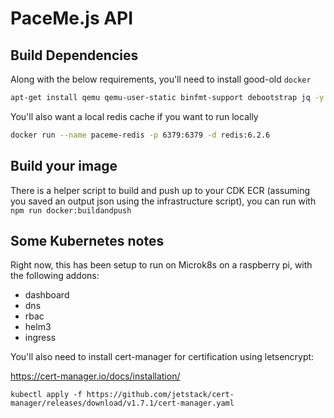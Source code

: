 # PaceMe.js API

## Build Dependencies

Along with the below requirements, you'll need to install good-old `docker`

```bash
apt-get install qemu qemu-user-static binfmt-support debootstrap jq -y
```

You'll also want a local redis cache if you want to run locally

```bash
docker run --name paceme-redis -p 6379:6379 -d redis:6.2.6
```

## Build your image

There is a helper script to build and push up to your CDK ECR (assuming you saved an output json using the infrastructure script), you can run with `npm run docker:buildandpush`

## Some Kubernetes notes

Right now, this has been setup to run on Microk8s on a raspberry pi, with the following addons:

- dashboard
- dns
- rbac
- helm3
- ingress

You'll also need to install cert-manager for certification using letsencrypt:

https://cert-manager.io/docs/installation/

`kubectl apply -f https://github.com/jetstack/cert-manager/releases/download/v1.7.1/cert-manager.yaml`
